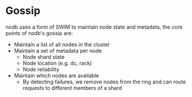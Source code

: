 # Gossip

nodb uses a form of SWIM to maintain node state and metadata, the core points of nodb's gossip are:

- Maintain a list of all nodes in the cluster
- Maintain a set of metadata per node
  - Node shard state
  - Node location (e.g. dc, rack)
  - Node reliability
- Maintain which nodes are available
  - By detecting failures, we remove nodes from the ring and can route requests to different members of a shard
